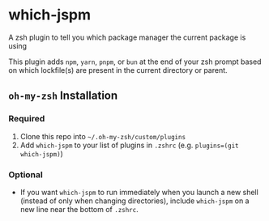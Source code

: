 # which-jspm

A zsh plugin to tell you which package manager the current package is using

This plugin adds `npm`, `yarn`, `pnpm`, or `bun` at the end of your zsh prompt based on which lockfile(s) are present in the current directory or parent.

## `oh-my-zsh` Installation

### Required

1. Clone this repo into `~/.oh-my-zsh/custom/plugins`
2. Add `which-jspm` to your list of plugins in `.zshrc` (e.g. `plugins=(git which-jspm)`)

### Optional
- If you want `which-jspm` to run immediately when you launch a new shell (instead of only when changing directories), include `which-jspm` on a new line near the bottom of `.zshrc`.

